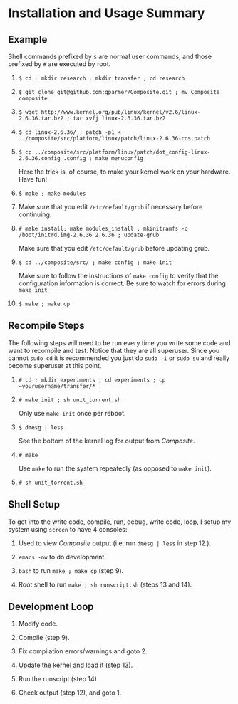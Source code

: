 Installation and Usage Summary
==============================

Example
-------

Shell commands prefixed by `$` are normal user commands, and those prefixed by `#` are executed by root.

1. `$ cd ; mkdir research ; mkdir transfer ; cd research`

2. `$ git clone git@github.com:gparmer/Composite.git ; mv Composite composite`

3. `$ wget http://www.kernel.org/pub/linux/kernel/v2.6/linux-2.6.36.tar.bz2 ; tar xvfj linux-2.6.36.tar.bz2`

4. `$ cd linux-2.6.36/ ; patch -p1 < ../composite/src/platform/linux/patch/linux-2.6.36-cos.patch`

5. `$ cp ../composite/src/platform/linux/patch/dot_config-linux-2.6.36.config .config ; make menuconfig`

   Here the trick is, of course, to make your kernel work on your hardware.  Have fun!
   
6. `$ make ; make modules`

7. Make sure that you edit `/etc/default/grub` if necessary before continuing.

8. `# make install; make modules_install ; mkinitramfs -o /boot/initrd.img-2.6.36 2.6.36 ; update-grub` 

   Make sure that you edit `/etc/default/grub` before updating grub.

9. `$ cd ../composite/src/ ; make config ; make init` 

   Make sure to follow the instructions of `make config` to verify
   that the configuration information is correct.  Be sure to watch
   for errors during `make init`

10. `$ make ; make cp`

Recompile Steps
---------------

   The following steps will need to be run every time you write some code and want to recompile and test. Notice that they are all superuser. Since you cannot `sudo cd` it is recommended you just do `sudo -i` or `sudo su` and really become superuser at this point.

1. `# cd ; mkdir experiments ; cd experiments ; cp ~yourusername/transfer/* .`

2. `# make init ; sh unit_torrent.sh`

    Only use `make init` once per reboot.

3. `$ dmesg | less`

    See the bottom of the kernel log for output from *Composite*.

4. `# make`

    Use `make` to run the system repeatedly (as opposed to `make init`).

5. `# sh unit_torrent.sh`

Shell Setup
-----------

To get into the write code, compile, run, debug, write code, loop, I
setup my system using `screen` to have 4 consoles:

1. Used to view *Composite* output (i.e. run `dmesg | less` in step 12.).

2. `emacs -nw` to do development.

3. `bash` to run `make ; make cp` (step 9).

4. Root shell to run `make ; sh runscript.sh` (steps 13 and 14).

Development Loop
----------------

1. Modify code.

2. Compile (step 9).

3. Fix compilation errors/warnings and goto 2.

4. Update the kernel and load it (step 13).

5. Run the runscript (step 14).

6. Check output (step 12), and goto 1.

